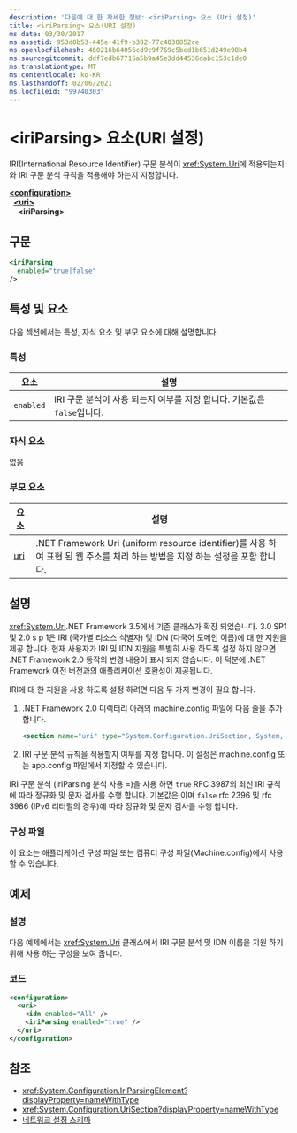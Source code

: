 ```yaml
---
description: '다음에 대 한 자세한 정보: <iriParsing> 요소 (Uri 설정)'
title: <iriParsing> 요소(URI 설정)
ms.date: 03/30/2017
ms.assetid: 953d0b53-445e-41f9-b302-77c4030852ce
ms.openlocfilehash: 460216b64056cd9c9f769c5bcd1b651d249e98b4
ms.sourcegitcommit: ddf7edb67715a5b9a45e3dd44536dabc153c1de0
ms.translationtype: MT
ms.contentlocale: ko-KR
ms.lasthandoff: 02/06/2021
ms.locfileid: "99740303"
---
```

# <a name="iriparsing-element-uri-settings"></a>\<iriParsing> 요소(URI 설정)

IRI(International Resource Identifier) 구문 분석이 <xref:System.Uri>에 적용되는지와 IRI 구문 분석 규칙을 적용해야 하는지 지정합니다.  
  
[**\<configuration>**](../configuration-element.md)  
&nbsp;&nbsp;[**\<uri>**](uri-element-uri-settings.md)  
&nbsp;&nbsp;&nbsp;&nbsp;**\<iriParsing>**  
  
## <a name="syntax"></a>구문  
  
```xml  
<iriParsing  
  enabled="true|false"  
/>  
```  
  
## <a name="attributes-and-elements"></a>특성 및 요소  

 다음 섹션에서는 특성, 자식 요소 및 부모 요소에 대해 설명합니다.  
  
### <a name="attributes"></a>특성  
  
|**요소**|**설명**|  
|-----------------|---------------------|  
|`enabled`|IRI 구문 분석이 사용 되는지 여부를 지정 합니다. 기본값은 `false`입니다.|  
  
### <a name="child-elements"></a>자식 요소  

 없음  
  
### <a name="parent-elements"></a>부모 요소  
  
|**요소**|**설명**|  
|-----------------|---------------------|  
|[uri](uri-element-uri-settings.md)|.NET Framework Uri (uniform resource identifier)를 사용 하 여 표현 된 웹 주소를 처리 하는 방법을 지정 하는 설정을 포함 합니다.|  
  
## <a name="remarks"></a>설명  

 <xref:System.Uri>.NET Framework 3.5에서 기존 클래스가 확장 되었습니다. 3.0 SP1 및 2.0 s p 1은 IRI (국가별 리소스 식별자) 및 IDN (다국어 도메인 이름)에 대 한 지원을 제공 합니다. 현재 사용자가 IRI 및 IDN 지원을 특별히 사용 하도록 설정 하지 않으면 .NET Framework 2.0 동작의 변경 내용이 표시 되지 않습니다. 이 덕분에 .NET Framework 이전 버전과의 애플리케이션 호환성이 제공됩니다.  
  
 IRI에 대 한 지원을 사용 하도록 설정 하려면 다음 두 가지 변경이 필요 합니다.  
  
1. .NET Framework 2.0 디렉터리 아래의 machine.config 파일에 다음 줄을 추가 합니다.  
  
    ```xml  
    <section name="uri" type="System.Configuration.UriSection, System, Version=2.0.0.0, Culture=neutral, PublicKeyToken=b77a5c561934e089" />  
    ```  
  
2. IRI 구문 분석 규칙을 적용할지 여부를 지정 합니다. 이 설정은 machine.config 또는 app.config 파일에서 지정할 수 있습니다.  
  
 IRI 구문 분석 (iriParsing 분석 사용 =)을 사용 하면 `true` RFC 3987의 최신 IRI 규칙에 따라 정규화 및 문자 검사를 수행 합니다. 기본값은 이며 `false` rfc 2396 및 rfc 3986 (IPv6 리터럴의 경우)에 따라 정규화 및 문자 검사를 수행 합니다.  
  
### <a name="configuration-files"></a>구성 파일  

 이 요소는 애플리케이션 구성 파일 또는 컴퓨터 구성 파일(Machine.config)에서 사용할 수 있습니다.  
  
## <a name="example"></a>예제  
  
### <a name="description"></a>설명  

 다음 예제에서는 <xref:System.Uri> 클래스에서 IRI 구문 분석 및 IDN 이름을 지원 하기 위해 사용 하는 구성을 보여 줍니다.  
  
### <a name="code"></a>코드  
  
```xml  
<configuration>  
  <uri>  
    <idn enabled="All" />  
    <iriParsing enabled="true" />  
  </uri>  
</configuration>  
```  
  
## <a name="see-also"></a>참조

- <xref:System.Configuration.IriParsingElement?displayProperty=nameWithType>
- <xref:System.Configuration.UriSection?displayProperty=nameWithType>
- [네트워크 설정 스키마](index.md)
